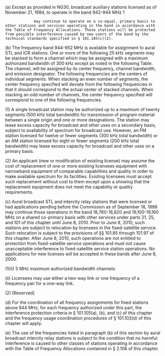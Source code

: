 (a) Except as provided in NG30, broadcast auxiliary stations licensed as of November 21, 1984, to operate in the band 942-944 MHz 1

                 may continue to operate on a co-equal, primary basis to other stations and services operating in the band in accordance with the Table of Frequency Allocations. These stations will be protected from possible interference caused by new users of the band by the technical standards specified in § 101.105(c)(2).

(b) The frequency band 944-952 MHz is available for assignment to aural STL and ICR stations. One or more of the following 25 kHz segments may be stacked to form a channel which may be assigned with a maximum authorized bandwidth of 300 kHz except as noted in the following Table. The channel, will be assigned by its center frequency, channel bandwidth, and emission designator. The following frequencies are the centers of individual segments. When stacking an even number of segments, the center frequency specified will deviate from the following frequencies in that it should correspond to the actual center of stacked channels. When stacking an odd number of channels, the center frequency specified will correspond to one of the following frequencies.
              

(1) A single broadcast station may be authorized up to a maximum of twenty segments (500 kHz total bandwidth) for transmission of program material between a single origin and one or more designations. The station may lease excess capacity for broadcast and other uses on a secondary basis, subject to availability of spectrum for broadcast use. However, an FM station licensed for twelve or fewer segments (300 kHz total bandwidth) or an AM station licensed for eight or fewer segments (200 kHz total bandwidth) may lease excess capacity for broadcast and other uses on a primary basis.

(2) An applicant (new or modification of existing license) may assume the cost of replacement of one or more existing licensees equipment with narrowband equipment of comparable capabilities and quality in order to make available spectrum for its facilities. Existing licensees must accept such replacement without cost to them except upon a showing that the replacement equipment does not meet the capability or quality requirements.
              

(c) Aural broadcast STL and intercity relay stations that were licensed or had applications pending before the Commission as of September 18, 1998 may continue those operations in the band 18,760-18,820 and 19,100-19,160 MHz on a shared co-primary basis with other services under parts 21, 25, and 101 of this chapter until June 8, 2010. Prior to June 8, 2010, such stations are subject to relocation by licensees in the fixed-satellite service. Such relocation is subject to the provisions of §§ 101.85 through 101.97 of this chapter. After June 8, 2010, such operations are not entitled to protection from fixed-satellite service operations and must not cause unacceptable interference to fixed-satellite service station operations. No applications for new licenses will be accepted in these bands after June 8, 2000.

(1)(i) 5 MHz maximum authorized bandwidth channels:

(ii) Licensees may use either a two-way link or one frequency of a frequency pair for a one-way link.

(2) [Reserved]

(d) For the coordination of all frequency assignments for fixed stations above 944 MHz, for each frequency authorized under this part, the interference protection criteria in § 101.105(a), (b), and (c) of this chapter and the frequency usage coordination procedures of § 101.103(d) of this chapter will apply.

(e) The use of the frequencies listed in paragraph (b) of this section by aural broadcast intercity relay stations is subject to the condition that no harmful interference is caused to other classes of stations operating in accordance with the Table of Frequency Allocations contained in § 2.106 of this chapter.

